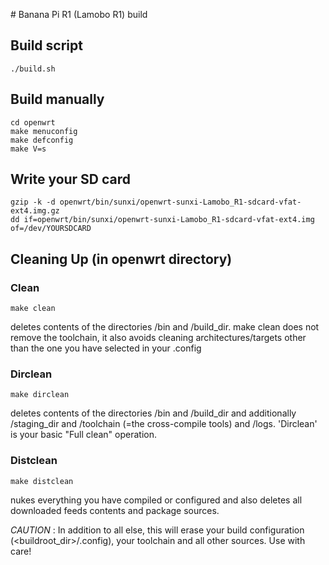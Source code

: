 # Banana Pi R1 (Lamobo R1) build

## Build script

````
./build.sh
````

## Build manually

````
cd openwrt
make menuconfig
make defconfig
make V=s
````

## Write your SD card

````
gzip -k -d openwrt/bin/sunxi/openwrt-sunxi-Lamobo_R1-sdcard-vfat-ext4.img.gz
dd if=openwrt/bin/sunxi/openwrt-sunxi-Lamobo_R1-sdcard-vfat-ext4.img of=/dev/YOURSDCARD
````

## Cleaning Up (in openwrt directory)

### Clean

````
make clean
````

deletes contents of the directories /bin and /build_dir. make clean does not remove the toolchain, it also avoids cleaning architectures/targets other than the one you have selected in your .config


### Dirclean

````
make dirclean
````

deletes contents of the directories /bin and /build_dir and additionally /staging_dir and /toolchain (=the cross-compile tools) and /logs. 'Dirclean' is your basic "Full clean" operation.

### Distclean

````
make distclean
````

nukes everything you have compiled or configured and also deletes all downloaded feeds contents and package sources.

*CAUTION* : In addition to all else, this will erase your build configuration (<buildroot_dir>/.config), your toolchain and all other sources. Use with care!
